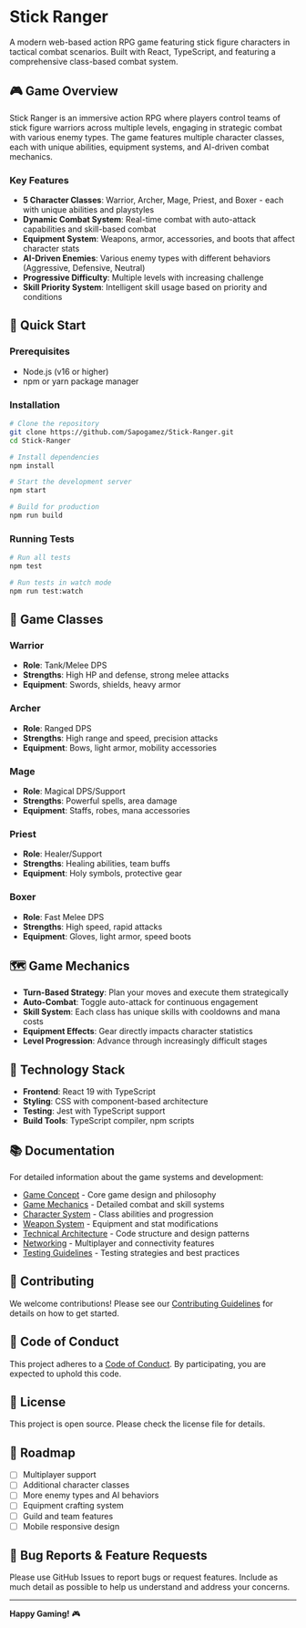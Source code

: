 # Stick Ranger

A modern web-based action RPG game featuring stick figure characters in tactical combat scenarios. Built with React, TypeScript, and featuring a comprehensive class-based combat system.

## 🎮 Game Overview

Stick Ranger is an immersive action RPG where players control teams of stick figure warriors across multiple levels, engaging in strategic combat with various enemy types. The game features multiple character classes, each with unique abilities, equipment systems, and AI-driven combat mechanics.

### Key Features

- **5 Character Classes**: Warrior, Archer, Mage, Priest, and Boxer - each with unique abilities and playstyles
- **Dynamic Combat System**: Real-time combat with auto-attack capabilities and skill-based combat
- **Equipment System**: Weapons, armor, accessories, and boots that affect character stats
- **AI-Driven Enemies**: Various enemy types with different behaviors (Aggressive, Defensive, Neutral)
- **Progressive Difficulty**: Multiple levels with increasing challenge
- **Skill Priority System**: Intelligent skill usage based on priority and conditions

## 🚀 Quick Start

### Prerequisites

- Node.js (v16 or higher)
- npm or yarn package manager

### Installation

```bash
# Clone the repository
git clone https://github.com/Sapogamez/Stick-Ranger.git
cd Stick-Ranger

# Install dependencies
npm install

# Start the development server
npm start

# Build for production
npm run build
```

### Running Tests

```bash
# Run all tests
npm test

# Run tests in watch mode
npm run test:watch
```

## 🎯 Game Classes

### Warrior
- **Role**: Tank/Melee DPS
- **Strengths**: High HP and defense, strong melee attacks
- **Equipment**: Swords, shields, heavy armor

### Archer
- **Role**: Ranged DPS
- **Strengths**: High range and speed, precision attacks
- **Equipment**: Bows, light armor, mobility accessories

### Mage
- **Role**: Magical DPS/Support
- **Strengths**: Powerful spells, area damage
- **Equipment**: Staffs, robes, mana accessories

### Priest
- **Role**: Healer/Support
- **Strengths**: Healing abilities, team buffs
- **Equipment**: Holy symbols, protective gear

### Boxer
- **Role**: Fast Melee DPS
- **Strengths**: High speed, rapid attacks
- **Equipment**: Gloves, light armor, speed boots

## 🗺️ Game Mechanics

- **Turn-Based Strategy**: Plan your moves and execute them strategically
- **Auto-Combat**: Toggle auto-attack for continuous engagement
- **Skill System**: Each class has unique skills with cooldowns and mana costs
- **Equipment Effects**: Gear directly impacts character statistics
- **Level Progression**: Advance through increasingly difficult stages

## 🔧 Technology Stack

- **Frontend**: React 19 with TypeScript
- **Styling**: CSS with component-based architecture
- **Testing**: Jest with TypeScript support
- **Build Tools**: TypeScript compiler, npm scripts

## 📚 Documentation

For detailed information about the game systems and development:

- [Game Concept](docs/wiki/concept.md) - Core game design and philosophy
- [Game Mechanics](docs/wiki/mechanics.md) - Detailed combat and skill systems
- [Character System](docs/wiki/characters.md) - Class abilities and progression
- [Weapon System](docs/wiki/weapons.md) - Equipment and stat modifications
- [Technical Architecture](docs/wiki/architecture.md) - Code structure and design patterns
- [Networking](docs/wiki/networking.md) - Multiplayer and connectivity features
- [Testing Guidelines](docs/wiki/testing.md) - Testing strategies and best practices

## 🤝 Contributing

We welcome contributions! Please see our [Contributing Guidelines](CONTRIBUTING.md) for details on how to get started.

## 📜 Code of Conduct

This project adheres to a [Code of Conduct](CODE_OF_CONDUCT.md). By participating, you are expected to uphold this code.

## 📄 License

This project is open source. Please check the license file for details.

## 🎯 Roadmap

- [ ] Multiplayer support
- [ ] Additional character classes
- [ ] More enemy types and AI behaviors
- [ ] Equipment crafting system
- [ ] Guild and team features
- [ ] Mobile responsive design

## 🐛 Bug Reports & Feature Requests

Please use GitHub Issues to report bugs or request features. Include as much detail as possible to help us understand and address your concerns.

---

**Happy Gaming!** 🎮
